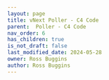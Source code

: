 ```yaml
---
layout: page
title: vNext Poller - C4 Code
parent:  Poller - C4 Code
nav_order: 6
has_children: true
is_not_draft: false
last_modified_date: 2024-05-28
owner: Ross Buggins
author: Ross Buggins
---
```

